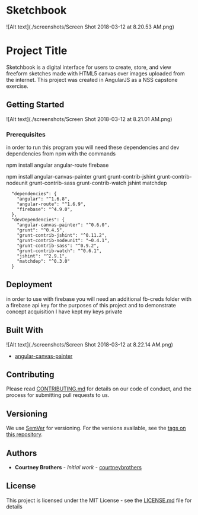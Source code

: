 # Sketchbook
![Alt text](./screenshots/Screen Shot 2018-03-12 at 8.20.53 AM.png)

# Project Title

Sketchbook is a digital interface for users to create, store, and view freeform sketches made with HTML5 canvas over images uploaded from the internet.  This project was created in AngularJS as a NSS capstone exercise.

## Getting Started
![Alt text](./screenshots/Screen Shot 2018-03-12 at 8.21.01 AM.png)


### Prerequisites

in order to run this program you will need these dependencies and dev dependencies from npm with the commands 

npm install angular angular-route firebase

npm install angular-canvas-painter grunt grunt-contrib-jshint 
grunt-contrib-nodeunit grunt-contrib-sass grunt-contrib-watch jshint matchdep

```
  "dependencies": {
    "angular": "^1.6.8",
    "angular-route": "^1.6.9",
    "firebase": "^4.9.0",
  },
  "devDependencies": {
    "angular-canvas-painter": "^0.6.0",
    "grunt": "^0.4.5",
    "grunt-contrib-jshint": "^0.11.2",
    "grunt-contrib-nodeunit": "~0.4.1",
    "grunt-contrib-sass": "^0.9.2",
    "grunt-contrib-watch": "^0.6.1",
    "jshint": "^2.9.1",
    "matchdep": "^0.3.0"
  }
```




## Deployment

in order to use with firebase you will need an additional fb-creds folder with a firebase api key 
for the purposes of this project and to demonstrate concept acquisition I have kept my keys private

## Built With
![Alt text](./screenshots/Screen Shot 2018-03-12 at 8.22.14 AM.png)

* [angular-canvas-painter](https://www.npmjs.com/package/angular-canvas-painter) 
## Contributing

Please read [CONTRIBUTING.md](https://gist.github.com/PurpleBooth/b24679402957c63ec426) for details on our code of conduct, and the process for submitting pull requests to us.

## Versioning

We use [SemVer](http://semver.org/) for versioning. For the versions available, see the [tags on this repository](https://github.com/your/project/tags). 

## Authors

* **Courtney Brothers** - *Initial work* - [courtneybrothers](https://github.com/courtneybrothers)



## License

This project is licensed under the MIT License - see the [LICENSE.md](LICENSE.md) file for details



